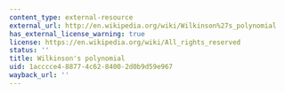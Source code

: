 ```yaml
---
content_type: external-resource
external_url: http://en.wikipedia.org/wiki/Wilkinson%27s_polynomial
has_external_license_warning: true
license: https://en.wikipedia.org/wiki/All_rights_reserved
status: ''
title: Wilkinson's polynomial
uid: 1acccce4-8877-4c62-8400-2d0b9d59e967
wayback_url: ''
---
```

